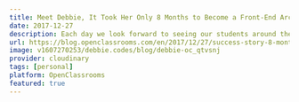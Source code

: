 ```yaml
---
title: Meet Debbie, It Took Her Only 8 Months to Become a Front-End Architect
date: 2017-12-27
description: Each day we look forward to seeing our students around the world succeed as they grow and navigate within their chosen career path. We’re even more thrilled when our students become graduates and get a job in their dream role!
url: https://blog.openclassrooms.com/en/2017/12/27/success-story-8-months-front-end-architect-bluekiri/
image: v1607270253/debbie.codes/blog/debbie-oc_qtvsnj
provider: cloudinary
tags: [personal]
platform: OpenClassrooms
featured: true
---
```

